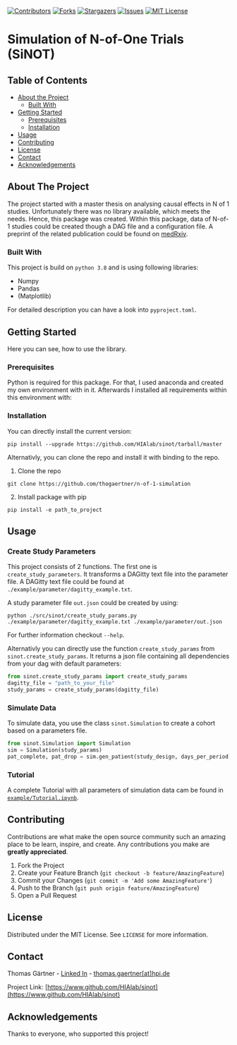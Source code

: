 
[![Contributors][contributors-shield]][contributors-url]
[![Forks][forks-shield]][forks-url]
[![Stargazers][stars-shield]][stars-url]
[![Issues][issues-shield]][issues-url]
[![MIT License][license-shield]][license-url]

# Simulation of N-of-One Trials (SiNOT)

<!-- TABLE OF CONTENTS -->
## Table of Contents

* [About the Project](#about-the-project)
  * [Built With](#built-with)
* [Getting Started](#getting-started)
  * [Prerequisites](#prerequisites)
  * [Installation](#installation)
* [Usage](#usage)
* [Contributing](#contributing)
* [License](#license)
* [Contact](#contact)
* [Acknowledgements](#acknowledgements)



<!-- ABOUT THE PROJECT -->
## About The Project
The project started with a master thesis on analysing causal effects in N of 1 studies. Unfortunately there was no library available, which meets the needs. Hence, this package was created. Within this package, data of N-of-1 studies could be created though a DAG file and a configuration file. A preprint of the related publication could be found on [medRxiv](https://www.medrxiv.org/content/10.1101/2022.07.21.22277832v1).

### Built With
This project is build on `python 3.8` and is using following libraries: 
* Numpy
* Pandas
* (Matplotlib)

For detailed description you can have a look into `pyproject.toml`.


<!-- GETTING STARTED -->
## Getting Started
Here you can see, how to use the library.

### Prerequisites

Python is required for this package. For that, I used anaconda and created my own environment with in it. 
Afterwards I installed all requirements within this environment with:


### Installation

You can directly install the current version: 
```shell
pip install --upgrade https://github.com/HIAlab/sinot/tarball/master
```

Alternativly, you can clone the repo and install it with binding to the repo.
1. Clone the repo
```shell
git clone https://github.com/thogaertner/n-of-1-simulation
```
2. Install package with pip
```shell
pip install -e path_to_project
```



<!-- USAGE EXAMPLES -->
## Usage

### Create Study Parameters
This project consists of 2 functions. The first one is `create_study_parameters`. It transforms a DAGitty text file into the parameter file.
A DAGitty text file could be found at `./example/parameter/dagitty_example.txt`. 

A study parameter file `out.json` could be created by using:
```shell
python ./src/sinot/create_study_params.py ./example/parameter/dagitty_example.txt ./example/parameter/out.json
```

For further information checkout `--help`.

Alternativly you can directly use the function `create_study_params` from `sinot.create_study_params`. It returns a json file containing all dependencies from your dag with default parameters:

```python
from sinot.create_study_params import create_study_params
dagitty_file = "path_to_your_file"
study_params = create_study_params(dagitty_file)
```

### Simulate Data

To simulate data, you use the class `sinot.Simulation` to create a cohort based on a parameters file.

```python
from sinot.Simulation import Simulation
sim = Simulation(study_params)
pat_complete, pat_drop = sim.gen_patient(study_design, days_per_period, drop_out=drop_out)
```

### Tutorial

A complete Tutorial with all parameters of simulation data cam be found in [`example/Tutorial.ipynb`](example/Tutorial.ipynb).


<!-- CONTRIBUTING -->
## Contributing

Contributions are what make the open source community such an amazing place to be learn, inspire, and create. Any contributions you make are **greatly appreciated**.

1. Fork the Project
2. Create your Feature Branch (`git checkout -b feature/AmazingFeature`)
3. Commit your Changes (`git commit -m 'Add some AmazingFeature'`)
4. Push to the Branch (`git push origin feature/AmazingFeature`)
5. Open a Pull Request



<!-- LICENSE -->
## License

Distributed under the MIT License. See `LICENSE` for more information.



<!-- CONTACT -->
## Contact

Thomas Gärtner - [Linked In][linkedin-url] - [thomas.gaertner[at]hpi.de](mailto:thomas.gaertner@hpi.de)

Project Link: [https://www.github.com/HIAlab/sinot](https://www.github.com/HIAlab/sinot)



<!-- ACKNOWLEDGEMENTS -->
## Acknowledgements

Thanks to everyone, who supported this project!

<!-- MARKDOWN LINKS & IMAGES -->
<!-- https://www.markdownguide.org/basic-syntax/#reference-style-links -->
[contributors-shield]: https://img.shields.io/github/contributors/thogaertner/sinot.svg?style=flat-square
[contributors-url]: https://github.com/thogaertner/sinot/graphs/contributors
[forks-shield]: https://img.shields.io/github/forks/thogaertner/sinot.svg?style=flat-square
[forks-url]: https://github.com/thogaertner/sinot/network/members
[stars-shield]: https://img.shields.io/github/stars/thogaertner/sinot.svg?style=flat-square
[stars-url]: vhttps://github.com/thogaertner/sinot/stargazers
[issues-shield]: https://img.shields.io/github/issues/thogaertner/sinot.svg?style=flat-square
[issues-url]: https://github.com/thogaertner/sinot/issues
[license-shield]: https://img.shields.io/github/license/thogaertner/sinot.svg?style=flat-square
[license-url]: https://github.com/thogaertner/sinot/blob/master/LICENSE
[linkedin-shield]: https://img.shields.io/badge/-LinkedIn-black.svg?style=flat-square&logo=linkedin&colorB=555
[linkedin-url]: https://www.linkedin.com/in/thomas-g%C3%A4rtner-490658143/
